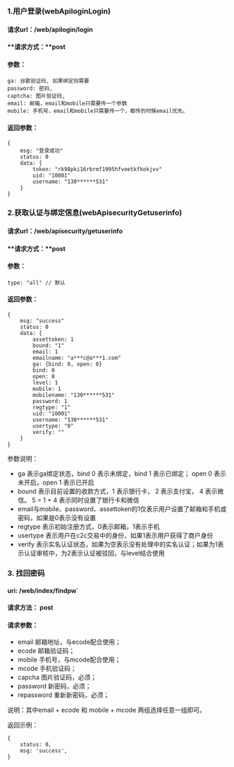 ### 1.用户登录(webApiloginLogin)
#### **请求url：**/web/apilogin/login
#### **请求方式：**post
#### **参数：**
    ga: 谷歌验证码, 如果绑定则需要
    password: 密码,
    captcha: 图片验证码,
    email: 邮箱，email和mobile只需要传一个参数
    mobile: 手机号，email和mobile只需要传一个，都传的时候email优先。
#### **返回参数：**

```
{
    msg: "登录成功"
    status: 0
    data: {
        token: "rk98pki16rbrmf1995hfveetkfkokjvv"
        uid: "10001"
        username: "130******531"
    }
}
```

### 2.获取认证与绑定信息(webApisecurityGetuserinfo)
#### **请求url：**/web/apisecurity/getuserinfo
#### **请求方式：**post
#### **参数：**
    type: "all" // 默认
#### **返回参数：**

```
{
    msg: "success"
    status: 0
    data: {
        assettoken: 1
        bound: "1"
        email: 1
        emailname: "a***c@a***1.com"
        ga: {bind: 0, open: 0}
        bind: 0
        open: 0
        level: 1
        mobile: 1
        mobilename: "130******531"
        password: 1
        regtype: "1"
        uid: "10001"
        username: "130******531"
        usertype: "0"
        verify: ""
    }
}
```

参数说明：
- ga 表示ga绑定状态，bind 0 表示未绑定，bind 1 表示已绑定； open 0 表示未开启，open 1 表示已开启
- bound 表示目前设置的收款方式，1 表示银行卡， 2 表示支付宝， 4 表示微信。 5 = 1 + 4 表示同时设置了银行卡和微信
- email与mobile、password、assettoken的1仅表示用户设置了邮箱和手机或密码，如果是0表示没有设置
- regtype 表示初始注册方式，0表示邮箱，1表示手机
- usertype 表示用户在c2c交易中的身份，如果1表示用户获得了商户身份
- verify 表示实名认证状态，如果为空表示没有处理中的实名认证；如果为1表示认证审核中，为2表示认证被驳回，与level结合使用


### 3. 找回密码

#### uri: /web/index/findpw`

#### 请求方法： post

#### 请求参数：
- email 邮箱地址，与ecode配合使用；
- ecode 邮箱验证码；
- mobile 手机号，与mcode配合使用；
- mcode 手机验证码；
- capcha 图片验证码，必须；
- password 新密码，必须；
- repassword 重新新密码，必须；

说明：其中email + ecode 和 mobile + mcode 两组选择任意一组即可。

返回示例：

```
{
    status: 0,
    msg: 'success',
}
```

